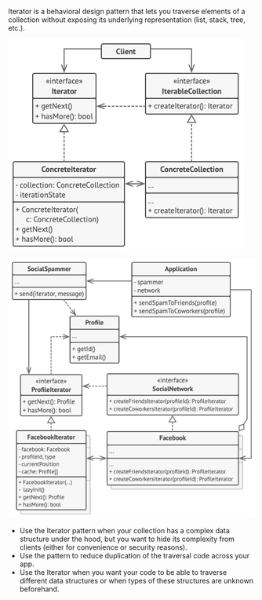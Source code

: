 Iterator is a behavioral design pattern that lets you traverse elements of a collection without exposing its underlying representation (list, stack, tree, etc.).

![](iterator1.png)

![](iterator2.png)

- Use the Iterator pattern when your collection has a complex data structure under the hood, but you want to hide its complexity from clients (either for convenience or security reasons).
- Use the pattern to reduce duplication of the traversal code across your app.
- Use the Iterator when you want your code to be able to traverse different data structures or when types of these structures are unknown beforehand.
